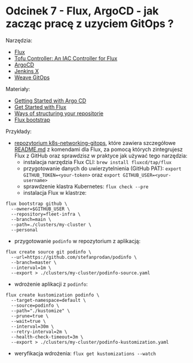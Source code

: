 # Odcinek 7 - Flux, ArgoCD - jak zacząc pracę z uzyciem GitOps ?

Narzędzia:
- [Flux](https://fluxcd.io/)
- [Tofu Controller: An IAC Controller for Flux](https://github.com/flux-iac/tofu-controller)
- [ArgoCD](https://argo-cd.readthedocs.io/en/stable/)
- [Jenkins X](https://jenkins-x.io/v3/devops/gitops/)
- [Weave GitOps](https://github.com/weaveworks/weave-gitops)

Materiały:
- [Getting Started with Argo CD](https://argo-cd.readthedocs.io/en/stable/getting_started/)
- [Get Started with Flux](https://fluxcd.io/flux/get-started/)
- [Ways of structuring your repositorie](https://fluxcd.io/flux/guides/repository-structure/)
- [Flux bootstrap](https://fluxcd.io/flux/installation/bootstrap/)

Przykłady:
- [repozytorium k8s-networking-gitops](https://github.com/sebastianczech/k8s-networking-gitops), które zawiera szczegółowe [README.md](https://github.com/sebastianczech/k8s-networking-gitops/blob/main/README.md) z komendami dla Flux, za pomocą których zintegrujesz Flux z GitHub oraz sprawdzisz w praktyce jak używać tego narzędzia:
  - instalacja narzędzia Flux CLI: `brew install fluxcd/tap/flux`
  - przygotowanie danych do uwierzytelnienia (GitHub PAT): `export GITHUB_TOKEN=<your-token>` oraz `export GITHUB_USER=<your-username>`
  - sprawdzenie klastra Kubernetes: `flux check --pre`
  - instalacja Flux w klastrze:
```
flux bootstrap github \
  --owner=$GITHUB_USER \
  --repository=fleet-infra \
  --branch=main \
  --path=./clusters/my-cluster \
  --personal
```
  - przygotowanie `podinfo` w repozytorium z aplikacją:
```
flux create source git podinfo \
  --url=https://github.com/stefanprodan/podinfo \
  --branch=master \
  --interval=1m \
  --export > ./clusters/my-cluster/podinfo-source.yaml
```
  - wdrożenie aplikacji z `podinfo`:
```
flux create kustomization podinfo \
  --target-namespace=default \
  --source=podinfo \
  --path="./kustomize" \
  --prune=true \
  --wait=true \
  --interval=30m \
  --retry-interval=2m \
  --health-check-timeout=3m \
  --export > ./clusters/my-cluster/podinfo-kustomization.yaml
```
  - weryfikacja wdrożenia: `flux get kustomizations --watch`